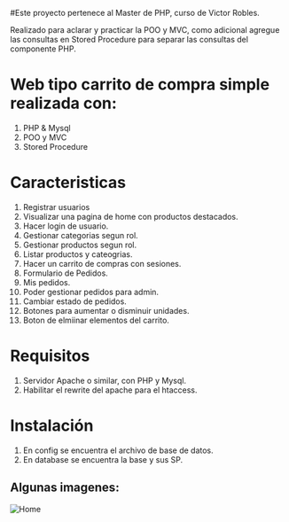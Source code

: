 #Este proyecto pertenece al Master de PHP, curso de Victor Robles.

Realizado para aclarar y practicar la POO y MVC, como adicional agregue las consultas en Stored Procedure para separar las consultas del componente PHP.

# Web tipo carrito de compra simple realizada con:

1. PHP & Mysql
2. POO y MVC
3. Stored Procedure

# Caracteristicas

1. Registrar usuarios
2. Visualizar una pagina de home con productos destacados.
3. Hacer login de usuario.
4. Gestionar categorias segun rol.
5. Gestionar productos segun rol.
6. Listar productos y cateogrias.
7. Hacer un carrito de compras con sesiones.
8. Formulario de Pedidos.
9. Mis pedidos.
10. Poder gestionar pedidos para admin.
11. Cambiar estado de pedidos.
12. Botones para aumentar o disminuir unidades.
13. Boton de elmiinar elementos del carrito.

# Requisitos

1. Servidor Apache o similar, con PHP y Mysql.
2. Habilitar el rewrite del apache para el htaccess.

# Instalación

1. En config se encuentra el archivo de base de datos.
2. En database se encuentra la base y sus SP.

## Algunas imagenes:

![Home](masterphp\tienda-master-poo\assets\img\Home.jpg)
